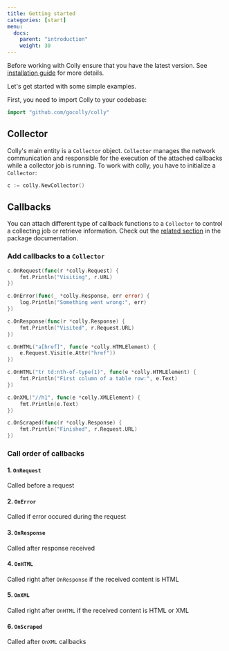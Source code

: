 ```yaml
---
title: Getting started
categories: [start]
menu:
  docs:
    parent: "introduction"
    weight: 30
---
```


Before working with Colly ensure that you have the latest version. See [installation guide](/docs/introduction/install/) for more details.


Let's get started with some simple examples.


First, you need to import Colly to your codebase:

```go
import "github.com/gocolly/colly"
```


## Collector

Colly's main entity is a `Collector` object. `Collector` manages the network communication and responsible for the execution of the attached callbacks while a collector job is running. To work with colly, you have to initialize a `Collector`:

```go
c := colly.NewCollector()
```


## Callbacks


You can attach different type of callback functions to a `Collector` to control a collecting job or retrieve information. Check out the [related section](https://godoc.org/github.com/gocolly/colly#Collector.OnError) in the package documentation.


### Add callbacks to a `Collector`


```go
c.OnRequest(func(r *colly.Request) {
    fmt.Println("Visiting", r.URL)
})

c.OnError(func(_ *colly.Response, err error) {
    log.Println("Something went wrong:", err)
})

c.OnResponse(func(r *colly.Response) {
    fmt.Println("Visited", r.Request.URL)
})

c.OnHTML("a[href]", func(e *colly.HTMLElement) {
    e.Request.Visit(e.Attr("href"))
})

c.OnHTML("tr td:nth-of-type(1)", func(e *colly.HTMLElement) {
    fmt.Println("First column of a table row:", e.Text)
})

c.OnXML("//h1", func(e *colly.XMLElement) {
    fmt.Println(e.Text)
})

c.OnScraped(func(r *colly.Response) {
    fmt.Println("Finished", r.Request.URL)
})
```


### Call order of callbacks

#### 1. `OnRequest`

Called before a request

#### 2. `OnError`

Called if error occured during the request

#### 3. `OnResponse`

Called after response received

#### 4. `OnHTML`

Called right after `OnResponse` if the received content is HTML

#### 5. `OnXML`

Called right after `OnHTML` if the received content is HTML or XML

#### 6. `OnScraped`

Called after `OnXML` callbacks
